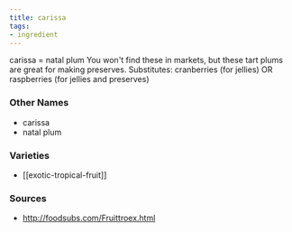 ```yaml
---
title: carissa
tags:
- ingredient
---
```

carissa = natal plum You won't find these in markets, but these tart plums are great for making preserves. Substitutes: cranberries (for jellies) OR raspberries (for jellies and preserves)

### Other Names

* carissa
* natal plum

### Varieties

* [[exotic-tropical-fruit]]

### Sources
* http://foodsubs.com/Fruittroex.html
